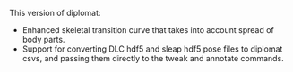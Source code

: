 This version of diplomat:
 - Enhanced skeletal transition curve that takes into account spread of body parts.
 - Support for converting DLC hdf5 and sleap hdf5 pose files to diplomat csvs, and passing them directly to the tweak and annotate commands.
